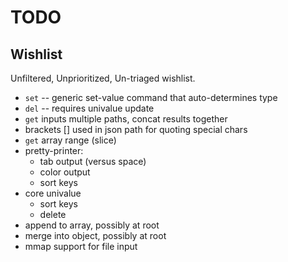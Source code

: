 
# TODO

## Wishlist

Unfiltered, Unprioritized, Un-triaged wishlist.

* `set` -- generic set-value command that auto-determines type
* `del` -- requires univalue update
* `get` inputs multiple paths, concat results together
* brackets [] used in json path for quoting special chars
* `get` array range (slice)
* pretty-printer:
	* tab output (versus space)
	* color output
	* sort keys
* core univalue
	* sort keys
	* delete
* append to array, possibly at root
* merge into object, possibly at root
* mmap support for file input

